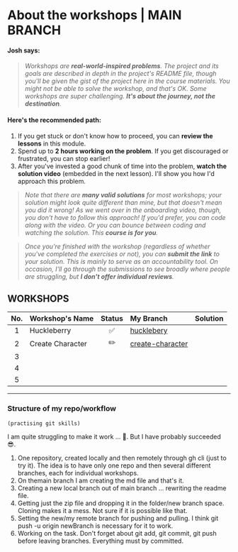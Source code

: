 # About the workshops | MAIN BRANCH

#### Josh says:

> _Workshops are **real-world-inspired problems**. The project and its goals are described in depth in the project's README file, though you'll be given the gist of the project here in the course materials. You might not be able to solve the workshop, and that's OK. Some workshops are super challenging. **It's about the journey, not the destination**._

#### Here's the recommended path:

1. If you get stuck or don't know how to proceed, you can **review the lessons** in this module.
2. Spend up to **2 hours working on the problem**. If you get discouraged or frustrated, you can stop earlier!
3. After you've invested a good chunk of time into the problem, **watch the solution video** (embedded in the next lesson). I'll show you how I'd approach this problem.

> _Note that there are **many valid solutions** for most workshops; your solution might look quite different than mine, but that doesn't mean you did it wrong! As we went over in the onboarding video, though, you don't have to follow this approach! If you'd prefer, you can code along with the video. Or you can bounce between coding and watching the solution. This **course is for you**._

> _Once you're finished with the workshop (regardless of whether you've completed the exercises or not), you can **submit the link** to your solution. This is mainly to serve as an accountability tool. On occasion, I'll go through the submissions to see broadly where people are struggling, but **I don't offer individual reviews**._

## WORKSHOPS

| No. | Workshop's Name  | Status | My Branch        | Solution |
| :-: | :--------------- | :----: | :--------------- | :------- |
|  1  | Huckleberry      |   ✅   | [hucklebery](https://github.com/jtrfs/JWC-workshops-branches/tree/1-huckleberry)       |          |
|  2  | Create Character |   ✏️   | [create-character](https://github.com/jtrfs/JWC-workshops-branches/tree/2-create-character) |          |
|  3  |                  |        |                  |          |
|  4  |                  |        |                  |          |
|  5  |                  |        |                  |          |

---

### Structure of my repo/workflow

`(practising git skills)`

I am quite struggling to make it work ... 🧐. But I have probably succeeded 😎.

1. One repository, created locally and then remotely through gh cli (just to try it). The idea is to have only one repo and then several different branches, each for individual workshops.
2. On themain branch I am creating the md file and that's it.
3. Creating a new local branch out of main branch ... rewriting the readme file.
4. Getting just the zip file and dropping it in the folder/new branch space. Cloning makes it a mess. Not sure if it is possible like that.
5. Setting the new/my remote branch for pushing and pulling. I think git push -u origin newBranch is necessary for it to work.
6. Working on the task. Don't forget about git add, git commit, git push before leaving branches. Everything must by committed.

